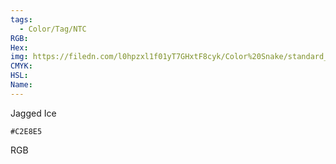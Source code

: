 ```yaml
---
tags:
  - Color/Tag/NTC
RGB:
Hex:
img: https://filedn.com/l0hpzxl1f01yT7GHxtF8cyk/Color%20Snake/standard_csv_to_svg/%23/C2E8E5.svg
CMYK:
HSL:
Name:
---
```

Jagged Ice
```palette
#C2E8E5
```
RGB
